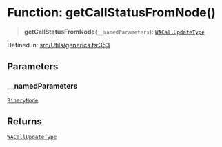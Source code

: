 # Function: getCallStatusFromNode()

> **getCallStatusFromNode**(`__namedParameters`): [`WACallUpdateType`](../type-aliases/WACallUpdateType.md)

Defined in: [src/Utils/generics.ts:353](https://github.com/Fokusdotid/bail/blob/cf6cc85134e12081bc635cea02cc0eee74033a81/src/Utils/generics.ts#L353)

## Parameters

### \_\_namedParameters

[`BinaryNode`](../type-aliases/BinaryNode.md)

## Returns

[`WACallUpdateType`](../type-aliases/WACallUpdateType.md)
